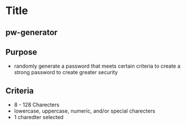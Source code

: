 # Title 
## pw-generator

## Purpose 

* randomly generate a password that meets certain criteria to create a strong password to create greater security

## Criteria 

* 8 - 128 Charecters
* lowercase, uppercase, numeric, and/or special charecters
* 1 charedter selected

